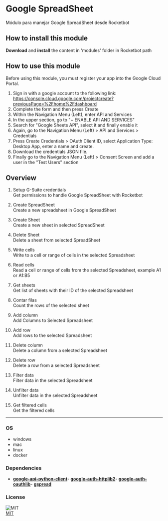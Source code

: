 



# Google SpreadSheet
  
Módulo para manejar Google SpreadSheet desde Rocketbot  

## How to install this module
  
__Download__ and __install__ the content in 'modules' folder in Rocketbot path  

## How to use this module

Before using this module, you must register your app into the Google Cloud Portal.

1. Sign in with a google account to the following link: https://console.cloud.google.com/projectcreate?previousPage=%2Fhome%2Fdashboard
2. Complete the form and then press Create
3. Within the Navigation Menu (Left), enter API and Services
4. In the upper section, go to "+ ENABLE API AND SERVICES"
5. Search for "Google Sheets API", select it and finally enable it
6. Again, go to the Navigation Menu (Left) > API and Services > Credentials
7. Press Create Credentials > OAuth Client ID, select Application Type: Desktop App, enter a name and create.
8. Download the credentials JSON file.
9. Finally go to the Navigation Menu (Left) > Consent Screen and add a user in the "Test Users" section

## Overview

1. Setup G-Suite credentials  
Get permissions to handle Google SpreadSheet with Rocketbot

2. Create SpreadSheet  
Create a new spreadsheet in Google SpreadSheet

3. Create Sheet  
Create a new sheet in selected SpreadSheet

4. Delete Sheet  
Delete a sheet from selected SpreadSheet

5. Write cells  
Write to a cell or range of cells in the selected Spreadsheet

6. Read cells  
Read a cell or range of cells from the selected Spreadsheet, example A1 or A1:B5

7. Get sheets  
Get list of sheets with their ID of the selected Spreadsheet

8. Contar filas  
Count the rows of the selected sheet

9. Add column  
Add Columns to Selected Spreadsheet

10. Add row  
Add rows to the selected Spreadsheet

11. Delete column  
Delete a column from a selected Spreadsheet

12. Delete row  
Delete a row from a selected Spreadsheet

13. Filter data  
Filter data in the selected Spreadsheet

14. Unfilter data  
Unfilter data in the selected Spreadsheet

15. Get filtered cells  
Get the filtered cells  




----
### OS

- windows
- mac
- linux
- docker

### Dependencies
- [**google-api-python-client**](https://pypi.org/project/google-api-python-client/)- [**google-auth-httplib2**](https://pypi.org/project/google-auth-httplib2/)- [**google-auth-oauthlib**](https://pypi.org/project/google-auth-oauthlib/)- [**gspread**](https://pypi.org/project/gspread/)
### License
  
![MIT](https://camo.githubusercontent.com/107590fac8cbd65071396bb4d04040f76cde5bde/687474703a2f2f696d672e736869656c64732e696f2f3a6c6963656e73652d6d69742d626c75652e7376673f7374796c653d666c61742d737175617265)  
[MIT](http://opensource.org/licenses/mit-license.ph)